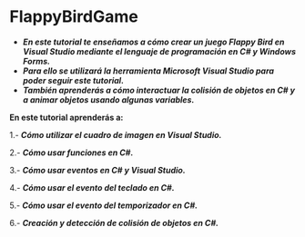 # FlappyBirdGame

- **_En este tutorial te enseñamos a cómo crear un juego Flappy Bird en Visual Studio mediante el lenguaje de programación en C# y Windows Forms._**
- **_Para ello se utilizará la herramienta Microsoft Visual Studio para poder seguir este tutorial._**
- **_También aprenderás a cómo interactuar la colisión de objetos en C# y a animar objetos usando algunas variables._**

**En este tutorial aprenderás a:**

1.- **_Cómo utilizar el cuadro de imagen en Visual Studio._**

2.- **_Cómo usar funciones en C#._**

3.- **_Cómo usar eventos en C# y Visual Studio._**

4.- **_Cómo usar el evento del teclado en C#._**

5.- **_Cómo usar el evento del temporizador en C#._**

6.- **_Creación y detección de colisión de objetos en C#._**
